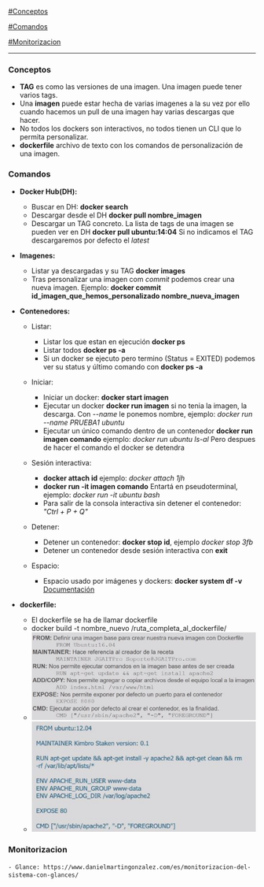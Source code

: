 [#Conceptos](#Conceptos)

[#Comandos](#Comandos)

[#Monitorizacion](#Monitorizacion)



------------
### Conceptos
  - **TAG** es como las versiones de una imagen. Una imagen puede tener varios tags.
  - Una **imagen** puede estar hecha de varias imagenes a la su vez por ello cuando hacemos un pull de una imagen hay varias descargas que hacer.
  - No todos los dockers son interactivos, no todos tienen un CLI que lo permita personalizar.
  - **dockerfile** archivo de texto con los comandos de personalización de una imagen.


### Comandos

  - **Docker Hub(DH):**
    - Buscar en DH: **docker search**
    - Descargar desde el DH **docker pull nombre_imagen**
    - Descargar un TAG concreto. La lista de tags de una imagen se pueden ver en DH **docker pull ubuntu:14:04** Si no indicamos el TAG descargaremos por defecto el *latest*


  - **Imagenes:**
    - Listar ya descargadas y su TAG **docker images**
    - Tras personalizar una imagen com *commit* podemos crear una nueva imagen. Ejemplo: **docker commit id_imagen_que_hemos_personalizado nombre_nueva_imagen**


  - **Contenedores:**
    - Listar:
      - Listar los que estan en ejecución **docker ps**
      - Listar todos **docker ps -a**    
      - Si un docker se ejecuto pero termino (Status = EXITED) podemos ver su status y último comando con **docker ps -a**

    - Iniciar:
      - Iniciar un docker: **docker start imagen**
      - Ejecutar un docker **docker run imagen** si no tenia la imagen, la descarga. Con *--name* le ponemos nombre, ejemplo: *docker run --name PRUEBA1 ubuntu*    
      - Ejecutar un único comando dentro de un contenedor **docker run imagen comando** ejemplo: *docker run ubuntu ls-al* Pero despues de hacer el comando el docker se detendra

    - Sesión interactiva:
        - **docker attach id**  ejemplo: *docker attach 1jh*
        - **docker run -it imagen comando** Entartá en pseudoterminal, ejemplo: *docker run -it ubuntu bash*
        - Para salir de la consola interactiva sin detener el contenedor: *"Ctrl + P + Q"*

    - Detener:
      - Detener un contenedor: **docker stop id**, ejemplo *docker stop 3fb*
      - Detener un contenedor desde sesión interactiva con **exit**

    - Espacio:
      - Espacio usado por imágenes y dockers: **docker system df -v** [Documentación](https://docs.docker.com/engine/reference/commandline/system_df/)


  - **dockerfile:**
    - El dockerfile se ha de llamar dockerfile
    - docker build -t nombre_nuevo /ruta_completa_al_dockerfile/
    - ![Componentes Dockerfile](https://github.com/sergioalegre/Dockers/blob/main/dockerfile_elementos.JPG?raw=true)
    - ![Componentes Dockerfile](https://github.com/sergioalegre/Dockers/blob/main/dockerfile_ejemplo.JPG?raw=true)    


### Monitorizacion
    - Glance: https://www.danielmartingonzalez.com/es/monitorizacion-del-sistema-con-glances/
